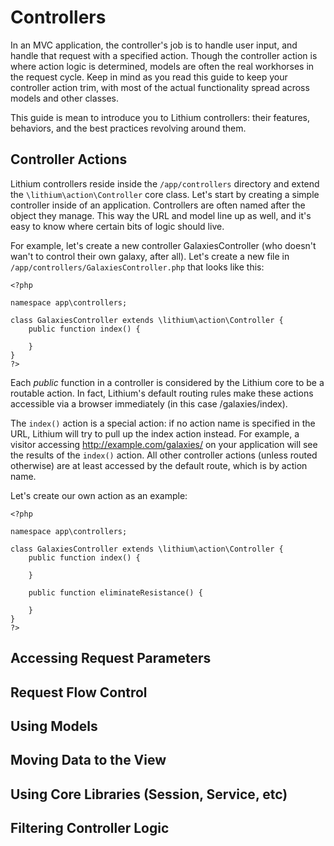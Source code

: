 # Controllers

In an MVC application, the controller's job is to handle user input, and handle that request with a specified action. Though the controller action is where action logic is determined, models are often the real workhorses in the request cycle. Keep in mind as you read this guide to keep your controller action trim, with most of the actual functionality spread across models and other classes.

This guide is mean to introduce you to Lithium controllers: their features, behaviors, and the best practices revolving around them.

## Controller Actions

Lithium controllers reside inside the `/app/controllers` directory and extend the `\lithium\action\Controller` core class. Let's start by creating a simple controller inside of an application. Controllers are often named after the object they manage. This way the URL and model line up as well, and it's easy to know where certain bits of logic should live. 

For example, let's create a new controller GalaxiesController (who doesn't wan't to control their own galaxy, after all). Let's create a new file in `/app/controllers/GalaxiesController.php` that looks like this:

```
<?php

namespace app\controllers;

class GalaxiesController extends \lithium\action\Controller { 
	public function index() {
		
	}
}
?>
```

Each _public_ function in a controller is considered by the Lithium core to be a routable action. In fact, Lithium's default routing rules make these actions accessible via a browser immediately (in this case /galaxies/index). 

The `index()` action is a special action: if no action name is specified in the URL, Lithium will try to pull up the index action instead. For example, a visitor accessing http://example.com/galaxies/ on your application will see the results of the `index()` action. All other controller actions (unless routed otherwise) are at least accessed by the default route, which is by action name.

Let's create our own action as an example:

```
<?php

namespace app\controllers;

class GalaxiesController extends \lithium\action\Controller { 
	public function index() {
		
	}
	
	public function eliminateResistance() {
	
	}
}
?>
```

## Accessing Request Parameters

## Request Flow Control

## Using Models 

## Moving Data to the View

## Using Core Libraries (Session, Service, etc)

## Filtering Controller Logic
